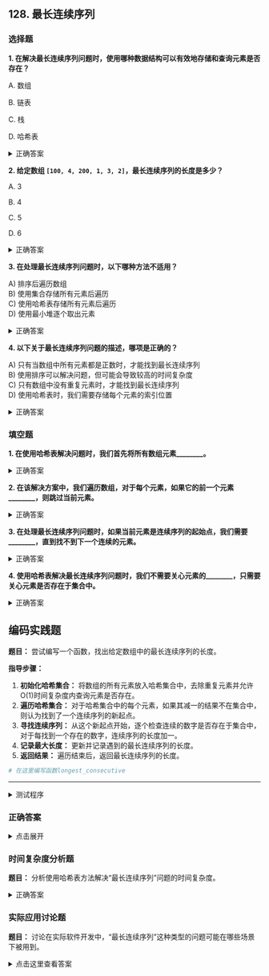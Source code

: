 ## 128. 最长连续序列

### 选择题

**1. 在解决最长连续序列问题时，使用哪种数据结构可以有效地存储和查询元素是否存在？**

A. 数组

B. 链表

C. 栈

D. 哈希表

<details>
  <summary>正确答案</summary>答案： D. 哈希表
</details>

**2. 给定数组 `[100, 4, 200, 1, 3, 2]`，最长连续序列的长度是多少？**

A. 3

B. 4

C. 5

D. 6

<details>
  <summary>正确答案</summary>
  <p>答案：B. 4</p>
  <span>最长连续序列是：</span>
  <ul>
    <li><code>[1, 2, 3, 4]</code></li>
  </ul>
</details>

**3. 在处理最长连续序列问题时，以下哪种方法不适用？**

A) 排序后遍历数组  
B) 使用集合存储所有元素后遍历  
C) 使用哈希表存储所有元素后遍历  
D) 使用最小堆逐个取出元素

<details>
  <summary>正确答案</summary>D) 使用最小堆逐个取出元素
</details>

**4. 以下关于最长连续序列问题的描述，哪项是正确的？**

A) 只有当数组中所有元素都是正数时，才能找到最长连续序列  
B) 使用排序可以解决问题，但可能会导致较高的时间复杂度  
C) 只有数组中没有重复元素时，才能找到最长连续序列  
D) 使用哈希表时，我们需要存储每个元素的索引位置

<details>
  <summary>正确答案</summary>B) 使用排序可以解决问题，但可能会导致较高的时间复杂度
</details>


### 填空题

**1. 在使用哈希表解决问题时，我们首先将所有数组元素________。**
<details>
  <summary>正确答案</summary>答案： 插入到哈希表中
</details>

**2. 在该解决方案中，我们遍历数组，对于每个元素，如果它的前一个元素________，则跳过当前元素。**
<details>
  <summary>正确答案</summary>答案： 不在哈希表中
</details>

**3. 在处理最长连续序列问题时，如果当前元素是连续序列的起始点，我们需要________，直到找不到下一个连续的元素。**
<details>
  <summary>正确答案</summary>不断增加当前元素的值
</details>

**4. 使用哈希表解决最长连续序列问题时，我们不需要关心元素的________，只需要关心元素是否存在于集合中。**
<details>
  <summary>正确答案</summary>原始顺序
</details>


## 编码实践题

**题目：** 尝试编写一个函数，找出给定数组中的最长连续序列的长度。

**指导步骤：**

1. **初始化哈希集合：** 将数组的所有元素放入哈希集合中，去除重复元素并允许O(1)时间复杂度内查询元素是否存在。
2. **遍历哈希集合：** 对于哈希集合中的每个元素，如果其减一的结果不在集合中，则认为找到了一个连续序列的新起点。
3. **寻找连续序列：** 从这个新起点开始，逐个检查连续的数字是否存在于集合中，对于每找到一个存在的数字，连续序列的长度加一。
4. **记录最大长度：** 更新并记录遇到的最长连续序列的长度。
5. **返回结果：** 遍历结束后，返回最长连续序列的长度。

```python
# 在这里编写函数longest_consecutive
```

---

<details>
  <summary>测试程序</summary>

```python
def test_longest_consecutive():
    test_cases = [
        ([100, 4, 200, 1, 3, 2], 4),
        ([0, 3, 7, 2, 5, 8, 4, 6, 0, 1], 9),
    ]

    for i, (nums, expected) in enumerate(test_cases):
        result = longest_consecutive(nums)
        assert result == expected, f"Test case {i+1} failed: expected {expected}, got {result}"
        print(f"Test case {i+1} passed.")

if __name__ == "__main__":
    test_longest_consecutive()
```
</details>

### 正确答案

<details>
  <summary>点击展开</summary>

```python
def longest_consecutive(nums):
    num_set = set(nums)
    longest_streak = 0

    for num in num_set:
        if num - 1 not in num_set:
            current_num = num
            current_streak = 1

            while current_num + 1 in num_set:
                current_num += 1
                current_streak += 1

            longest_streak = max(longest_streak, current_streak)

    return longest_streak
```
</details>

### 时间复杂度分析题

**题目：** 分析使用哈希表方法解决“最长连续序列”问题的时间复杂度。

<details>
  <summary>正确答案</summary>答案： O(n)。尽管每个元素可能被检查两次，但整体上，每个元素只会被访问常数次。
</details>

### 实际应用讨论题

**题目：** 讨论在实际软件开发中，“最长连续序列”这种类型的问题可能在哪些场景下被用到。

<details>
  <summary>点击这里查看答案</summary>可能的答案：数据分析、网络通信、游戏开发等领域，特别是需要识别或处理连续数据集合的场景，如统计连续出勤天数、连续数据包的传输、连续得分的记录等。
</details>